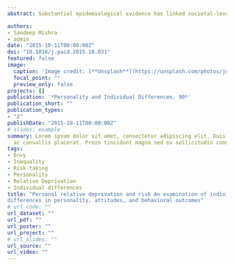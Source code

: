 ```yaml
---
abstract: Substantial epidemiological evidence has linked societal-level inequality and outcomes associated with risk-taking (e.g., teen pregnancy, crime, violence). However, little research has examined whether downstream psychological consequences of inequality are similarly associated with risk-related outcomes. We examined whether subjective feelings of personal relative deprivation—a key affective consequence of competitive disadvantage and victimization by inequality—were associated with risk-related individual differences in a diverse community sample (n=328). Personal relative deprivation was associated with personality traits associated with risk (high impulsivity, low self-control, and facets of sensation-seeking), risk-related attitudes (in ethical, gambling, and health/safety domains), and behavioral outcomes (gambling and problem gambling, future discounting, antisocial conduct, and criminal outcomes), but not with two laboratory behavioral risk tasks. Together, the results indicate that subjective feelings of relative deprivation predict individual differences in key personality traits, attitudes, and behaviors associated with risk.

authors:
- Sandeep Mishra
- admin
date: "2015-10-11T00:00:00Z"
doi: "10.1016/j.paid.2015.10.031"
featured: false
image:
  caption: 'Image credit: [**Unsplash**](https://unsplash.com/photos/jdD8gXaTZsc)'
  focal_point: ""
  preview_only: false
projects: []
publication: '*Personality and Individual Differences, 90*'
publication_short: ""
publication_types:
- "2"
publishDate: "2015-10-11T00:00:00Z"
# slides: example
summary: Lorem ipsum dolor sit amet, consectetur adipiscing elit. Duis posuere tellus
  ac convallis placerat. Proin tincidunt magna sed ex sollicitudin condimentum.
tags:
- Envy
- Inequality
- Risk-taking
- Personality
- Relative Deprivation
- Individual differences
title: "Personal relative deprivation and risk An examination of individual
differences in personality, attitudes, and behavioral outcomes"
# url_code: ""
url_dataset: ""
url_pdf: ""
url_poster: ""
url_project: ""
# url_slides: ""
url_source: ""
url_video: ""
---
```

